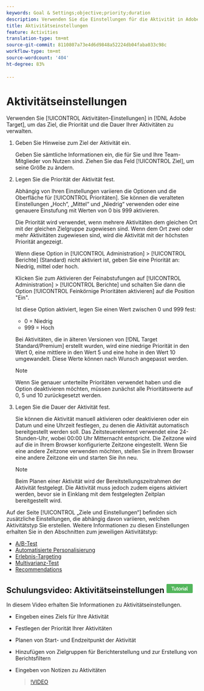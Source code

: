 ```yaml
---
keywords: Goal & Settings;objective;priority;duration
description: Verwenden Sie die Einstellungen für die Aktivität in Adobe Target, um das Ziel, die Priorität und die Dauer Ihrer Aktivitäten zu verwalten.
title: Aktivitätseinstellungen
feature: Activities
translation-type: tm+mt
source-git-commit: 8110807a73e4d6d9848a52224db04faba033c98c
workflow-type: tm+mt
source-wordcount: '404'
ht-degree: 83%

---
```



# Aktivitätseinstellungen

Verwenden Sie [!UICONTROL Aktivitäten-Einstellungen] in [!DNL Adobe Target], um das Ziel, die Priorität und die Dauer Ihrer Aktivitäten zu verwalten.

1. Geben Sie Hinweise zum Ziel der Aktivität ein.

   Geben Sie sämtliche Informationen ein, die für Sie und Ihre Team-Mitglieder von Nutzen sind. Ziehen Sie das Feld [!UICONTROL Ziel], um seine Größe zu ändern.
1. Legen Sie die Priorität der Aktivität fest.

   Abhängig von Ihren Einstellungen variieren die Optionen und die Oberfläche für [!UICONTROL Prioritäten]. Sie können die veralteten Einstellungen „Hoch“, „Mittel“ und „Niedrig“ verwenden oder eine genauere Einstufung mit Werten von 0 bis 999 aktivieren.

   Die Priorität wird verwendet, wenn mehrere Aktivitäten dem gleichen Ort mit der gleichen Zielgruppe zugewiesen sind. Wenn dem Ort zwei oder mehr Aktivitäten zugewiesen sind, wird die Aktivität mit der höchsten Priorität angezeigt.

   Wenn diese Option in [!UICONTROL Administration] > [!UICONTROL Berichte] (Standard) nicht aktiviert ist, geben Sie eine Priorität an: Niedrig, mittel oder hoch.

   Klicken Sie zum Aktivieren der Feinabstufungen auf [!UICONTROL Administration] > [!UICONTROL Berichte] und schalten Sie dann die Option [!UICONTROL Feinkörnige Prioritäten aktivieren] auf die Position &quot;Ein&quot;.

   Ist diese Option aktiviert, legen Sie einen Wert zwischen 0 und 999 fest:

   * 0 = Niedrig
   * 999 = Hoch

   Bei Aktivitäten, die in älteren Versionen von [!DNL Target Standard/Premium] erstellt wurden, wird eine niedrige Priorität in den Wert 0, eine mittlere in den Wert 5 und eine hohe in den Wert 10 umgewandelt. Diese Werte können nach Wunsch angepasst werden.

   >[!NOTE]
   >
   >Wenn Sie genauer unterteilte Prioritäten verwendet haben und die Option deaktivieren möchten, müssen zunächst alle Prioritätswerte auf 0, 5 und 10 zurückgesetzt werden.

1. Legen Sie die Dauer der Aktivität fest.

   Sie können die Aktivität manuell aktivieren oder deaktivieren oder ein Datum und eine Uhrzeit festlegen, zu denen die Aktivität automatisch bereitgestellt werden soll. Das Zeitsteuerelement verwendet eine 24-Stunden-Uhr, wobei 00:00 Uhr Mitternacht entspricht. Die Zeitzone wird auf die in Ihrem Browser konfigurierte Zeitzone eingestellt. Wenn Sie eine andere Zeitzone verwenden möchten, stellen Sie in Ihrem Browser eine andere Zeitzone ein und starten Sie ihn neu.

   >[!NOTE]
   >
   >Beim Planen einer Aktivität wird der Bereitstellungszeitrahmen der Aktivität festgelegt. Die Aktivität muss jedoch zudem eigens aktiviert werden, bevor sie in Einklang mit dem festgelegten Zeitplan bereitgestellt wird.

Auf der Seite [!UICONTROL „Ziele und Einstellungen“] befinden sich zusätzliche Einstellungen, die abhängig davon variieren, welchen Aktivitätstyp Sie erstellen. Weitere Informationen zu diesen Einstellungen erhalten Sie in den Abschnitten zum jeweiligen Aktivitätstyp:

* [A/B-Test](/help/c-activities/t-test-ab/t-test-create-ab/ab-goals-and-settings.md#reference_B25389FD6F3A4989801E740364B089CC)
* [Automatisierte Personalisierung](/help/c-activities/t-automated-personalization/automated-personalization.md#task_8AAF837796D74CF893CA2F88BA1491C9)
* [Erlebnis-Targeting](/help/c-activities/t-experience-target/t-xt-create/xt-goals-and-settings.md#reference_B25389FD6F3A4989801E740364B089CC)
* [Multivarianz-Test](/help/c-activities/c-multivariate-testing/t-create-multivariate-test/goals-and-settings.md#reference_B25389FD6F3A4989801E740364B089CC)
* [Recommendations](/help/c-recommendations/t-create-recs-activity/recs-activity-settings.md#reference_3FDA8388CEEC4159949151C1829E2FBB)

## Schulungsvideo: Aktivitätseinstellungen  ![Tutorialzeichen](/help/assets/tutorial.png)

In diesem Video erhalten Sie Informationen zu Aktivitätseinstellungen.

* Eingeben eines Ziels für Ihre Aktivität
* Festlegen der Priorität Ihrer Aktivitäten
* Planen von Start- und Endzeitpunkt der Aktivität
* Hinzufügen von Zielgruppen für Berichterstellung und zur Erstellung von Berichtsfiltern
* Eingeben von Notizen zu Aktivitäten

   >[!VIDEO](https://video.tv.adobe.com/v/17381)
